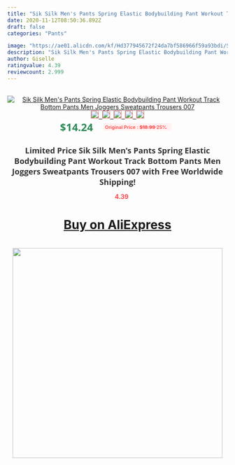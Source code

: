```yaml
---
title: "Sik Silk Men's Pants Spring Elastic Bodybuilding Pant Workout Track Bottom Pants Men Joggers Sweatpants Trousers 007"
date: 2020-11-12T08:50:36.892Z
draft: false
categories: "Pants"

image: "https://ae01.alicdn.com/kf/Hd377945672f24da7bf586966f59a93bdi/Sik-Silk-Men-s-Pants-Spring-Elastic-Bodybuilding-Pant-Workout-Track-Bottom-Pants-Men-Joggers-Sweatpants.jpg"
description: "Sik Silk Men's Pants Spring Elastic Bodybuilding Pant Workout Track Bottom Pants Men Joggers Sweatpants Trousers 007"
author: Giselle
ratingvalue: 4.39
reviewcount: 2.999
---
```

<br>
<div style="text-align: center;">
<a href="https://s.click.aliexpress.com/e/_AN86Bx" target="_blank" rel="nofollow noopener noreferrer"><img alt="Sik Silk Men's Pants Spring Elastic Bodybuilding Pant Workout Track Bottom Pants Men Joggers Sweatpants Trousers 007" class="magnifier-image" src="https://ae01.alicdn.com/kf/Hd377945672f24da7bf586966f59a93bdi/Sik-Silk-Men-s-Pants-Spring-Elastic-Bodybuilding-Pant-Workout-Track-Bottom-Pants-Men-Joggers-Sweatpants.jpg_640x640.jpg">
<br>
<img style="border:1px solid salmon" src="https://ae01.alicdn.com/kf/Hd377945672f24da7bf586966f59a93bdi/Sik-Silk-Men-s-Pants-Spring-Elastic-Bodybuilding-Pant-Workout-Track-Bottom-Pants-Men-Joggers-Sweatpants.jpg_120x120.jpg">&nbsp;&nbsp;<img style="border:1px solid salmon" src="https://ae01.alicdn.com/kf/H859bb895fb0e4591b38034f832ca28deq/Sik-Silk-Men-s-Pants-Spring-Elastic-Bodybuilding-Pant-Workout-Track-Bottom-Pants-Men-Joggers-Sweatpants.jpg_120x120.jpg">&nbsp;&nbsp;<img style="border:1px solid salmon" src="https://ae01.alicdn.com/kf/H56392d9325b54f91b6ea87c2a4d90920T/Sik-Silk-Men-s-Pants-Spring-Elastic-Bodybuilding-Pant-Workout-Track-Bottom-Pants-Men-Joggers-Sweatpants.jpg_120x120.jpg">&nbsp;&nbsp;<img style="border:1px solid salmon" src="https://ae01.alicdn.com/kf/H56caa57013494ee8836b11a44913642f5/Sik-Silk-Men-s-Pants-Spring-Elastic-Bodybuilding-Pant-Workout-Track-Bottom-Pants-Men-Joggers-Sweatpants.jpg_120x120.jpg">&nbsp;&nbsp;<img style="border:1px solid salmon" src="https://ae01.alicdn.com/kf/H344c548f12c346e6b33f67de5d71e9e2p/Sik-Silk-Men-s-Pants-Spring-Elastic-Bodybuilding-Pant-Workout-Track-Bottom-Pants-Men-Joggers-Sweatpants.jpg_120x120.jpg"></a></div><br0>
<div style="text-align: center;"><span style="background-color: white; border: 0px; box-sizing: border-box; color: seagreen; display: inline-block; font-family: &quot;open sans&quot; , &quot;arial&quot; , &quot;helvetica&quot; , sans-serif , &quot;heiti&quot;; font-size: 24px; font-stretch: inherit; font-weight: 700; line-height: inherit; margin: 0px 10px 0px 0px; padding: 0px; vertical-align: middle;">$14.24 </span>
<span style="background: rgb(255 , 241 , 241); border-radius: 3px; border: 0px; box-sizing: border-box; color: #ff4747; display: inline-block; font-family: inherit; font-size: 12px; font-stretch: inherit; font-style: inherit; font-variant: inherit; font-weight: 600; line-height: inherit; margin: 0px; padding: 2px 5px; transform: scale(0.9); vertical-align: middle;">Original Price : <b style="text-decoration: line-through;">$18.99 </b> 25%&nbsp;&nbsp;</span></div>
<h1 style="color: #333333; display: inline-block; font-family: &quot;open sans&quot; , &quot;arial&quot; , &quot;helvetica&quot; , sans-serif , &quot;heiti&quot;; font-size: 18px; font-stretch: inherit; font-weight: 700; text-align: center;">Limited Price Sik Silk Men's Pants Spring Elastic Bodybuilding Pant Workout Track Bottom Pants Men Joggers Sweatpants Trousers 007 with Free Worldwide Shipping!</h1>
<div style="color: #ff4747; text-align: center;">
<img src="https://4.bp.blogspot.com/-M0ZcTcb-5uY/XleCXlxnR4I/AAAAAAAAAEc/OrjgMkXV1oMQFaCRZj5HQwOCBcu3w1FegCPcBGAYYCw/s1600/star.png" style="height: 15px;">&nbsp;<b>4.39</b></div>
<div class="button_cont" align="center"><a class="buynow_a" href="https://s.click.aliexpress.com/e/_AN86Bx" target="_blank" rel="nofollow noopener noreferrer"><H1>Buy on AliExpress</H1></a></div><br>
<div class="separator" style="clear: both; text-align: center;">
<img src="https://lh3.googleusercontent.com/-pTy5HemUv9M/XlePHvY0dAI/AAAAAAAAAE4/0nX5iRUoIWY8eMW9Dpxeirr157OZliDIgCLcBGAsYHQ/s1600/badge.gif" width="480">
</div>
